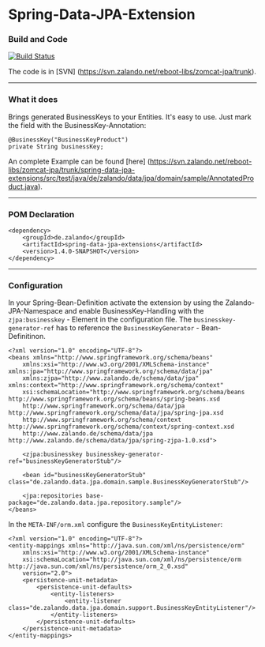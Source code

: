 # Spring-Data-JPA-Extension

### Build and Code

[![Build Status](https://ci-dev.zalando.net/view/All/job/Spring-Data-Jpa-Extensions-UT/badge/icon)](https://ci-dev.zalando.net/view/All/job/Spring-Data-Jpa-Extensions-UT/)

The code is in [SVN] (https://svn.zalando.net/reboot-libs/zomcat-jpa/trunk).

***

### What it does

Brings generated BusinessKeys to your Entities. It's easy to use. Just mark the field with the BusinessKey-Annotation:

    @BusinessKey("BusinessKeyProduct")
    private String businessKey;

An complete Example can be found [here] (https://svn.zalando.net/reboot-libs/zomcat-jpa/trunk/spring-data-jpa-extensions/src/test/java/de/zalando/data/jpa/domain/sample/AnnotatedProduct.java).

***

### POM Declaration

    <dependency>
        <groupId>de.zalando</groupId>
        <artifactId>spring-data-jpa-extensions</artifactId>
        <version>1.4.0-SNAPSHOT</version>
    </dependency>

***

### Configuration

In your Spring-Bean-Definition activate the extension by using the Zalando-JPA-Namespace and enable BusinessKey-Handling with the
`zjpa:businesskey` - Element in the configuration file. The `businesskey-generator-ref` has to reference the `BusinessKeyGenerator` - Bean-Definitinon.

    <?xml version="1.0" encoding="UTF-8"?>
    <beans xmlns="http://www.springframework.org/schema/beans"
        xmlns:xsi="http://www.w3.org/2001/XMLSchema-instance" xmlns:jpa="http://www.springframework.org/schema/data/jpa"
        xmlns:zjpa="http://www.zalando.de/schema/data/jpa" xmlns:context="http://www.springframework.org/schema/context"
        xsi:schemaLocation="http://www.springframework.org/schema/beans http://www.springframework.org/schema/beans/spring-beans.xsd
        http://www.springframework.org/schema/data/jpa http://www.springframework.org/schema/data/jpa/spring-jpa.xsd
        http://www.springframework.org/schema/context http://www.springframework.org/schema/context/spring-context.xsd
        http://www.zalando.de/schema/data/jpa http://www.zalando.de/schema/data/jpa/spring-zjpa-1.0.xsd">
        
        <zjpa:businesskey businesskey-generator-ref="businessKeyGeneratorStub"/>
        
        <bean id="businessKeyGeneratorStub" class="de.zalando.data.jpa.domain.sample.BusinessKeyGeneratorStub"/>
        
        <jpa:repositories base-package="de.zalando.data.jpa.repository.sample"/>
    </beans>

In the `META-INF/orm.xml` configure the `BusinessKeyEntityListener`:

    <?xml version="1.0" encoding="UTF-8"?>
    <entity-mappings xmlns="http://java.sun.com/xml/ns/persistence/orm"
        xmlns:xsi="http://www.w3.org/2001/XMLSchema-instance"
        xsi:schemaLocation="http://java.sun.com/xml/ns/persistence/orm http://java.sun.com/xml/ns/persistence/orm_2_0.xsd"
        version="2.0">
        <persistence-unit-metadata>
            <persistence-unit-defaults>
                <entity-listeners>
                    <entity-listener class="de.zalando.data.jpa.domain.support.BusinessKeyEntityListener"/>
                </entity-listeners>
            </persistence-unit-defaults>
        </persistence-unit-metadata>
    </entity-mappings>
